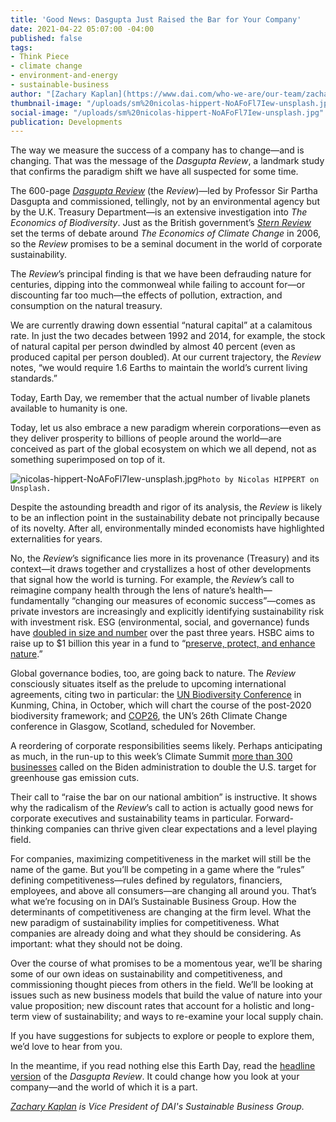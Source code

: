 ```yaml
---
title: 'Good News: Dasgupta Just Raised the Bar for Your Company'
date: 2021-04-22 05:07:00 -04:00
published: false
tags:
- Think Piece
- climate change
- environment-and-energy
- sustainable-business
author: "[Zachary Kaplan](https://www.dai.com/who-we-are/our-team/zachary-kaplan)"
thumbnail-image: "/uploads/sm%20nicolas-hippert-NoAFoFl7Iew-unsplash.jpg"
social-image: "/uploads/sm%20nicolas-hippert-NoAFoFl7Iew-unsplash.jpg"
publication: Developments
---
```


The way we measure the success of a company has to change—and is changing. That was the message of the *Dasgupta Review*, a landmark study that confirms the paradigm shift we have all suspected for some time. 

The 600-page [*Dasgupta Review*](https://www.gov.uk/government/publications/final-report-the-economics-of-biodiversity-the-dasgupta-review) (the *Review*)—led by Professor Sir Partha Dasgupta and commissioned, tellingly, not by an environmental agency but by the U.K. Treasury Department—is an extensive investigation into *The Economics of Biodiversity*. Just as the British government’s [*Stern Review*](https://www.lse.ac.uk/granthaminstitute/publication/the-economics-of-climate-change-the-stern-review/) set the terms of debate around *The Economics of Climate Change* in 2006, so the *Review* promises to be a seminal document in the world of corporate sustainability.







The *Review*’s principal finding is that we have been defrauding nature for centuries, dipping into the commonweal while failing to account for—or discounting far too much—the effects of pollution, extraction, and consumption on the natural treasury. 

We are currently drawing down essential “natural capital” at a calamitous rate. In just the two decades between 1992 and 2014, for example, the stock of natural capital per person dwindled by almost 40 percent (even as produced capital per person doubled). At our current trajectory, the *Review* notes, “we would require 1.6 Earths to maintain the world’s current living standards.”

Today, Earth Day, we remember that the actual number of livable planets available to humanity is one. 

Today, let us also embrace a new paradigm wherein corporations—even as they deliver prosperity to billions of people around the world—are conceived as part of the global ecosystem on which we all depend, not as something superimposed on top of it.

![nicolas-hippert-NoAFoFl7Iew-unsplash.jpg](/uploads/nicolas-hippert-NoAFoFl7Iew-unsplash.jpg)`Photo by Nicolas HIPPERT on Unsplash.`

Despite the astounding breadth and rigor of its analysis, the *Review* is likely to be an inflection point in the sustainability debate not principally because of its novelty. After all, environmentally minded economists have highlighted externalities for years. 

No, the *Review*’s significance lies more in its provenance (Treasury) and its context—it draws together and crystallizes a host of other developments that signal how the world is turning. For example, the *Review*’s call to reimagine company health through the lens of nature’s health—fundamentally “changing our measures of economic success”—comes as private investors are increasingly and explicitly identifying sustainability risk with investment risk. ESG (environmental, social, and governance) funds have [doubled in size and number](https://www.cnbc.com/2020/09/02/esg-index-funds-hit-250-billion-as-us-investor-role-in-boom-grows.html) over the past three years. HSBC aims to raise up to $1 billion this year in a fund to “[preserve, protect, and enhance nature](https://www.reuters.com/article/us-climate-change-hsbc-pollination-idUSKBN25M1IY).”

Global governance bodies, too, are going back to nature. The *Review* consciously situates itself as the prelude to upcoming international agreements, citing two in particular: the [UN Biodiversity Conference](https://www.un.org/en/food-systems-summit-2021-en/un-biodiversity-conference) in Kunming, China, in October, which will chart the course of the post-2020 biodiversity framework; and [COP26](https://ukcop26.org/), the UN’s 26th Climate Change conference in Glasgow, Scotland, scheduled for November. 

A reordering of corporate responsibilities seems likely. Perhaps anticipating as much, in the run-up to this week’s Climate Summit [more than 300 businesses](https://www.wemeanbusinesscoalition.org/ambitious-u-s-2030-ndc/) called on the Biden administration to double the U.S. target for greenhouse gas emission cuts.

Their call to “raise the bar on our national ambition” is instructive. It shows why the radicalism of the *Review*’s call to action is actually good news for corporate executives and sustainability teams in particular. Forward-thinking companies can thrive given clear expectations and a level playing field.

For companies, maximizing competitiveness in the market will still be the name of the game. But you’ll be competing in a game where the “rules” defining competitiveness—rules defined by regulators, financiers, employees, and above all consumers—are changing all around you.
That’s what we’re focusing on in DAI’s Sustainable Business Group. How the determinants of competitiveness are changing at the firm level. What the new paradigm of sustainability implies for competitiveness. What companies are already doing and what they should be considering. As important: what they should not be doing.

Over the course of what promises to be a momentous year, we’ll be sharing some of our own ideas on sustainability and competitiveness, and commissioning thought pieces from others in the field. We’ll be looking at issues such as new business models that build the value of nature into your value proposition; new discount rates that account for a holistic and long-term view of sustainability; and ways to re-examine your local supply chain. 

If you have suggestions for subjects to explore or people to explore them, we’d love to hear from you. 

In the meantime, if you read nothing else this Earth Day, read the [headline version](https://assets.publishing.service.gov.uk/government/uploads/system/uploads/attachment_data/file/957629/Dasgupta_Review_-_Headline_Messages.pdf) of the *Dasgupta Review*. It could change how you look at your company—and the world of which it is a part.

*[Zachary Kaplan](https://www.dai.com/who-we-are/our-team/zachary-kaplan) is Vice President of DAI's Sustainable Business Group.*